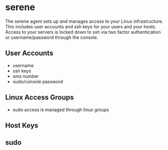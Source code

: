 # serene

The serene agent sets up and manages access to your Linux infrastructure.  This includes user accounts and ssh keys for your users and your hosts.  Access to your servers is locked down to ssh via two factor authentication or username/password through the console.

## User Accounts

- username
- ssh keys
- sms number
- sudo/console password

## Linux Access Groups

- sudo access is managed through linux groups


## Host Keys

## sudo